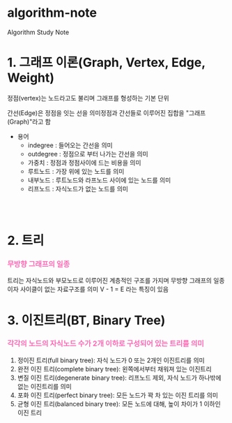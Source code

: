 # algorithm-note
Algorithm Study Note

# 1. 그래프 이론(Graph, Vertex, Edge, Weight)

정점(vertex)는 노드라고도 불리며 그래프를 형성하는 기본 단위

간선(Edge)은 정점을 잇는 선을 의미정점과 간선들로 이루어진 집합을 "그래프(Graph)"라고 함

* 용어
    * indegree : 들어오는 간선을 의미
    * outdegree : 정점으로 부터 나가는 간선을 의미
    * 가중치 : 정점과 정점사이에 드는 비용을 의미
    * 루트노드 : 가장 위에 있는 노드를 의미
    * 내부노드 : 루트노드와 라프노드 사이에 있는 노드를 의미
    * 리프노드 : 자식노드가 없는 노드를 의미

<br/><br/>

# 2. 트리
### <span style="color:#ff69b4">무방향 그래프의 일종</span>

트리는 자식노드와 부모노드로 이루어진 계층적인 구조를 가지며 무방향 그래프의 일종이자
사이클이 없는 자료구조를 의미
V - 1 = E 라는 특징이 있음

# 3. 이진트리(BT, Binary Tree)
### <span style="color:#ff69b4">각각의 노드의 자식노드 수가 2개 이하로 구성되어 있는 트리를 의미</span>

1. 정이진 트리(full binary tree): 자식 노드가 0 또는 2개인 이진트리를 의미
2. 완전 이진 트리(complete binary tree): 왼쪽에서부터 채워져 있는 이진트리
3. 변질 이진 트리(degenerate binary tree): 리프노드 제외, 자식 노드가 하나밖에 없는 이진트리를 의미
4. 포화 이진 트리(perfect binary tree): 모든 노드가 꽉 차 있는 이진 트리를 의미
5. 균형 이진 트리(balanced binary tree): 모든 노드에 대해, 높이 차이가 1 이하인 이진 트리







